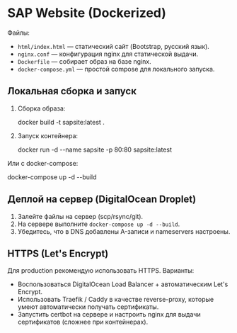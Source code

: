 # SAP Website (Dockerized)

Файлы:
- `html/index.html` — статический сайт (Bootstrap, русский язык).
- `nginx.conf` — конфигурация nginx для статической выдачи.
- `Dockerfile` — собирает образ на базе nginx.
- `docker-compose.yml` — простой compose для локального запуска.

## Локальная сборка и запуск

1. Сборка образа:

   docker build -t sapsite:latest .

2. Запуск контейнера:

   docker run -d --name sapsite -p 80:80 sapsite:latest

Или с docker-compose:

   docker-compose up -d --build

## Деплой на сервер (DigitalOcean Droplet)

1. Залейте файлы на сервер (scp/rsync/git).
2. На сервере выполните `docker-compose up -d --build`.
3. Убедитесь, что в DNS добавлены A-записи и nameservers настроены.

## HTTPS (Let's Encrypt)

Для production рекомендую использовать HTTPS. Варианты:
- Воспользоваться DigitalOcean Load Balancer + автоматическим Let's Encrypt.
- Использовать Traefik / Caddy в качестве reverse-proxy, которые умеют автоматически получать сертификаты.
- Запустить certbot на сервере и настроить nginx для выдачи сертификатов (сложнее при контейнерах).
